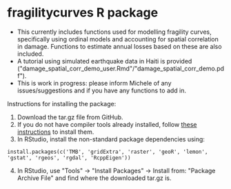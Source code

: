# fragilitycurves R package
- This currently includes functions used for modelling fragility curves, specifically using ordinal models and accounting for spatial correlation in damage. Functions to estimate annual losses based on these are also included.
- A tutorial using simulated earthquake data in Haiti is provided ("damage_spatial_corr_demo_user.Rmd"/"damage_spatial_corr_demo.pdf").
- This is work in progress: please inform Michele of any issues/suggestions and if you have any functions to add in.

Instructions for installing the package:
1. Download the tar.gz file from GitHub.
2. If you do not have compiler tools already installed, follow [these instructions](https://github.com/kaskr/adcomp/wiki/Download) to install them. 
3. In RStudio, install the non-standard package dependencies using:

```
install.packages(c('TMB', 'gridExtra', 'raster', 'geoR', 'lemon', 'gstat', 'rgeos', 'rgdal', 'RcppEigen'))
```

4. In RStudio, use "Tools" -> "Install Packages" ->  Install from: "Package Archive File" and find where the downloaded tar.gz is.
